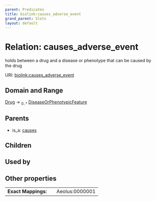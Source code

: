 ```yaml
---
parent: Predicates
title: biolink:causes_adverse_event
grand_parent: Slots
layout: default
---
```


# Relation: causes_adverse_event


holds between a drug and a disease or phenotype that can be caused by the drug

URI: [biolink:causes_adverse_event](https://w3id.org/biolink/vocab/causes_adverse_event)

## Domain and Range

[Drug](Drug.md) ->  <sub>0..*</sub> [DiseaseOrPhenotypicFeature](DiseaseOrPhenotypicFeature.md)

## Parents

 *  is_a: [causes](causes.md)

## Children


## Used by


## Other properties

|  |  |  |
| --- | --- | --- |
| **Exact Mappings:** | | Aeolus:0000001 |

